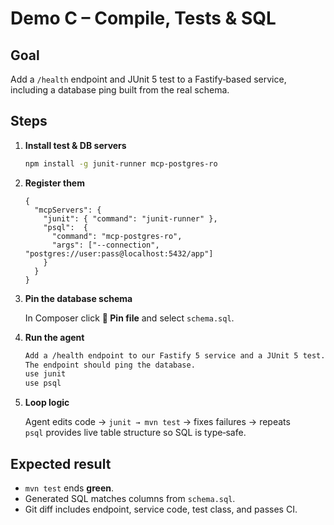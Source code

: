 # Demo C – Compile, Tests & SQL

## Goal

Add a `/health` endpoint and JUnit 5 test to a Fastify‑based service, including a database ping built from the real schema.

## Steps

1. **Install test & DB servers**

   ```bash
   npm install -g junit-runner mcp-postgres-ro
   ```

2. **Register them**

   ```jsonc
   {
     "mcpServers": {
       "junit": { "command": "junit-runner" },
       "psql":  {
         "command": "mcp-postgres-ro",
         "args": ["--connection", "postgres://user:pass@localhost:5432/app"]
       }
     }
   }
   ```

3. **Pin the database schema**

   In Composer click **📎 Pin file** and select `schema.sql`.

4. **Run the agent**

   ```txt
   Add a /health endpoint to our Fastify 5 service and a JUnit 5 test.
   The endpoint should ping the database.
   use junit
   use psql
   ```

5. **Loop logic**

   Agent edits code → `junit → mvn test` → fixes failures → repeats  
   `psql` provides live table structure so SQL is type‑safe.

## Expected result

* `mvn test` ends **green**.  
* Generated SQL matches columns from `schema.sql`.  
* Git diff includes endpoint, service code, test class, and passes CI.
